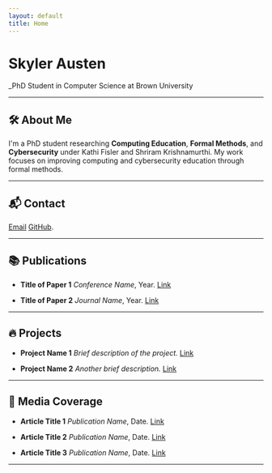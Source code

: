 ```yaml
---
layout: default
title: Home
---
```


# Skyler Austen
_PhD Student in Computer Science at Brown University

---

## 🛠 About Me
I'm a PhD student researching **Computing Education**, **Formal Methods**, and **Cybersecurity** under Kathi Fisler and Shriram Krishnamurthi. My work focuses on improving computing and cybersecurity education through formal methods.

---

## 📬 Contact
[Email](mailto:me@skylerausten.com)
[GitHub](https://github.com/SkylerAusten).

---

## 📚 Publications
- **Title of Paper 1**
  *Conference Name*, Year. [Link](#)

- **Title of Paper 2**
  *Journal Name*, Year. [Link](#)

---

## 🔥 Projects
- **Project Name 1**
  _Brief description of the project._ [Link](#)

- **Project Name 2**
  _Another brief description._ [Link](#)

---

## 📰 Media Coverage
- **Article Title 1**
  _Publication Name_, Date. [Link](#)

- **Article Title 2**
  _Publication Name_, Date. [Link](#)

- **Article Title 3**
  _Publication Name_, Date. [Link](#)

---